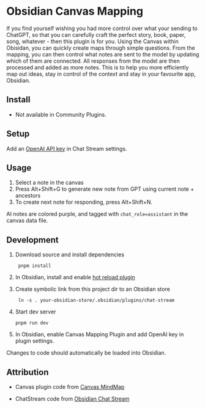 # Obsidian Canvas Mapping

If you find yourself wishing you had more control over what your sending to ChatGPT, so that you can carefully craft the perfect story, book, paper, song, whatever - then this plugin is for you. Using the Canvas within Obisidan, you can quickly create maps through simple questions. From the mapping, you can then control what notes are sent to the model by updating which of them are connected. All responses from the model are then processed and added as more notes. This is to help you more efficiently map out ideas, stay in control of the context and stay in your favourite app, Obsidian.  

## Install

- Not available in Community Plugins.

## Setup

Add an [OpenAI API key](https://platform.openai.com/account/api-keys) in Chat Stream settings.

## Usage

1. Select a note in the canvas
2. Press Alt+Shift+G to generate new note from GPT using current note + ancestors
3. To create next note for responding, press Alt+Shift+N.

AI notes are colored purple, and tagged with `chat_role=assistant` in the canvas data file.

## Development

1. Download source and install dependencies
   ```
	pnpm install
	```
2. In Obsidian, install and enable [hot reload plugin](https://github.com/pjeby/hot-reload)

3. Create symbolic link from this project dir to an Obsidian store 
   ```
	ln -s . your-obsidian-store/.obsidian/plugins/chat-stream
	```
4. Start dev server
	```
	pnpm run dev
	```
5. In Obsidian, enable Canvas Mapping Plugin and add OpenAI key in plugin settings.

Changes to code should automatically be loaded into Obsidian.

## Attribution

* Canvas plugin code from [Canvas MindMap](https://github.com/Quorafind/Obsidian-Canvas-MindMap)

* ChatStream code from [Obsidian Chat Stream](https://github.com/rpggio/obsidian-chat-stream)
